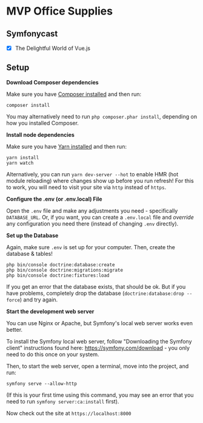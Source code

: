 # MVP Office Supplies

## Symfonycast

- [x] The Delightful World of Vue.js

## Setup

**Download Composer dependencies**

Make sure you have [Composer installed](https://getcomposer.org/download/)
and then run:

```
composer install
```

You may alternatively need to run `php composer.phar install`, depending
on how you installed Composer.

**Install node dependencies**

Make sure you have [Yarn installed](https://yarnpkg.com/en/docs/install) and then run:

```
yarn install
yarn watch
```

Alternatively, you can run `yarn dev-server --hot` to enable HMR
(hot module reloading) where changes show up before you run refresh!
For this to work, you will need to visit your site via `http` instead
of `https`.

**Configure the .env (or .env.local) File**

Open the `.env` file and make any adjustments you need - specifically
`DATABASE_URL`. Or, if you want, you can create a `.env.local` file
and *override* any configuration you need there (instead of changing
`.env` directly).

**Set up the Database**

Again, make sure `.env` is set up for your computer. Then, create
the database & tables!

```
php bin/console doctrine:database:create
php bin/console doctrine:migrations:migrate
php bin/console doctrine:fixtures:load
```

If you get an error that the database exists, that should
be ok. But if you have problems, completely drop the
database (`doctrine:database:drop --force`) and try again.

**Start the development web server**

You can use Nginx or Apache, but Symfony's local web server
works even better.

To install the Symfony local web server, follow
"Downloading the Symfony client" instructions found
here: https://symfony.com/download - you only need to do this
once on your system.

Then, to start the web server, open a terminal, move into the
project, and run:

```
symfony serve --allow-http
```

(If this is your first time using this command, you may see an
error that you need to run `symfony server:ca:install` first).

Now check out the site at `https://localhost:8000`
